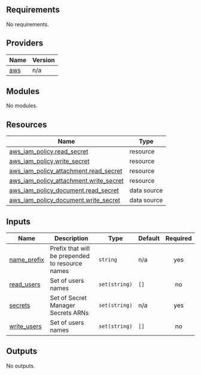 ## Requirements

No requirements.

## Providers

| Name | Version |
|------|---------|
| <a name="provider_aws"></a> [aws](#provider\_aws) | n/a |

## Modules

No modules.

## Resources

| Name | Type |
|------|------|
| [aws_iam_policy.read_secret](https://registry.terraform.io/providers/hashicorp/aws/latest/docs/resources/iam_policy) | resource |
| [aws_iam_policy.write_secret](https://registry.terraform.io/providers/hashicorp/aws/latest/docs/resources/iam_policy) | resource |
| [aws_iam_policy_attachment.read_secret](https://registry.terraform.io/providers/hashicorp/aws/latest/docs/resources/iam_policy_attachment) | resource |
| [aws_iam_policy_attachment.write_secret](https://registry.terraform.io/providers/hashicorp/aws/latest/docs/resources/iam_policy_attachment) | resource |
| [aws_iam_policy_document.read_secret](https://registry.terraform.io/providers/hashicorp/aws/latest/docs/data-sources/iam_policy_document) | data source |
| [aws_iam_policy_document.write_secret](https://registry.terraform.io/providers/hashicorp/aws/latest/docs/data-sources/iam_policy_document) | data source |

## Inputs

| Name | Description | Type | Default | Required |
|------|-------------|------|---------|:--------:|
| <a name="input_name_prefix"></a> [name\_prefix](#input\_name\_prefix) | Prefix that will be prepended to resource names | `string` | n/a | yes |
| <a name="input_read_users"></a> [read\_users](#input\_read\_users) | Set of users names | `set(string)` | `[]` | no |
| <a name="input_secrets"></a> [secrets](#input\_secrets) | Set of Secret Manager Secrets ARNs | `set(string)` | n/a | yes |
| <a name="input_write_users"></a> [write\_users](#input\_write\_users) | Set of users names | `set(string)` | `[]` | no |

## Outputs

No outputs.
